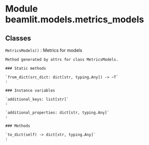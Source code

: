 Module beamlit.models.metrics_models
====================================

Classes
-------

`MetricsModels()`
:   Metrics for models
    
    Method generated by attrs for class MetricsModels.

    ### Static methods

    `from_dict(src_dict: dict[str, typing.Any]) ‑> ~T`
    :

    ### Instance variables

    `additional_keys: list[str]`
    :

    `additional_properties: dict[str, typing.Any]`
    :

    ### Methods

    `to_dict(self) ‑> dict[str, typing.Any]`
    :